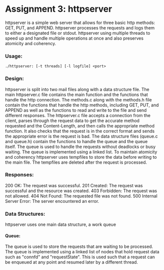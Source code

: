 # **Assignment 3: httpserver**
httpserver is a simple web server that allows for three basic http methods: GET, PUT, and APPEND. httpserver processes the requests and logs them to either a designated file or stdout. httpserver using multiple threads to speed up and handle multiple operations at once and also preserves atomicity and coherency.

### **Usage:**
`./httpserver: [-t threads] [-l logfile] <port>`

### **Design:**
httpserver is split into two mail files along with a data structure file. The main httpserver.c file contains the main function and the functions that handle the http connection. The methods.c along with the methods.h file contain the functions that handle the http methods, including GET, PUT, and APPEND as well as the functions to read and write to the file and send different responses. The httpserver.c file accepts a connection from the client, parses through the request data to get the accurate method requested and the Content-Length, and then calls the appropriate method function. It also checks that the request is in the correct format and sends the appropriate error is the request is bad. The data structure files (queue.c and queue.h) contain the functions to handle the queue and the queue itself. The queue is used to handle the requests without deadlocks or busy waiting. The queue is implemented using a linked list. To maintain atomicity and coherency httpserver uses tempfiles to store the data before writing to the main file. The tempfiles are deleted after the request is processed.


### **Responses:**
200 OK: The request was successful.
201 Created: The request was successful and the resource was created.
403 Forbidden: The request was not allowed.
404 Not Found: The requested file was not found.
500 Internal Server Error: The server encountered an error.

### **Data Structures:**
httpserver uses one main data structure, a work queue

#### **Queue:**
The queue is used to store the requests that are waiting to be processed. The queue is implemented using a linked list of nodes that hold request data such as "connfd" and "requestState". This is used such that a request can be enqueued at any point and resumed later by a different thread.
